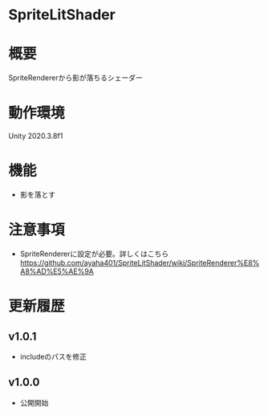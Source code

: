 # SpriteLitShader

# 概要
SpriteRendererから影が落ちるシェーダー

# 動作環境
Unity 2020.3.8f1

# 機能
* 影を落とす


# 注意事項
* SpriteRendererに設定が必要。詳しくはこちら
https://github.com/ayaha401/SpriteLitShader/wiki/SpriteRenderer%E8%A8%AD%E5%AE%9A


# 更新履歴

## v1.0.1
* includeのパスを修正

## v1.0.0
* 公開開始
